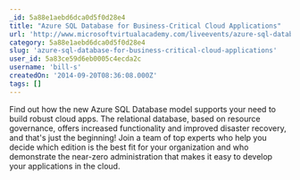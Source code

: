 ```yaml
---
_id: 5a88e1aebd6dca0d5f0d28e4
title: "Azure SQL Database for Business-Critical Cloud Applications"
url: 'http://www.microsoftvirtualacademy.com/liveevents/azure-sql-database-for-business-critical-cloud-applications'
category: 5a88e1aebd6dca0d5f0d28e4
slug: 'azure-sql-database-for-business-critical-cloud-applications'
user_id: 5a83ce59d6eb0005c4ecda2c
username: 'bill-s'
createdOn: '2014-09-20T08:36:08.000Z'
tags: []
---
```


Find out how the new Azure SQL Database model supports your need to build robust cloud apps. The relational database, based on resource governance, offers increased functionality and improved disaster recovery, and that's just the beginning! Join a team of top experts who help you decide which edition is the best fit for your organization and who demonstrate the near-zero administration that makes it easy to develop your applications in the cloud.
